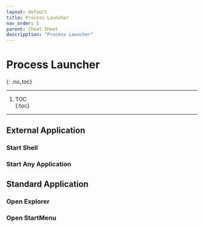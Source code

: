 ```yaml
---
layout: default
title: Process Launcher
nav_order: 5
parent: Cheat Sheet
descripption: "Process Launcher"
---
```


# Process Launcher  
{: .no_toc}

<hr>

1. TOC  
{:toc}

<hr>

## External Application  
### Start Shell

### Start Any Application



## Standard Application  
### Open Explorer

### Open StartMenu
